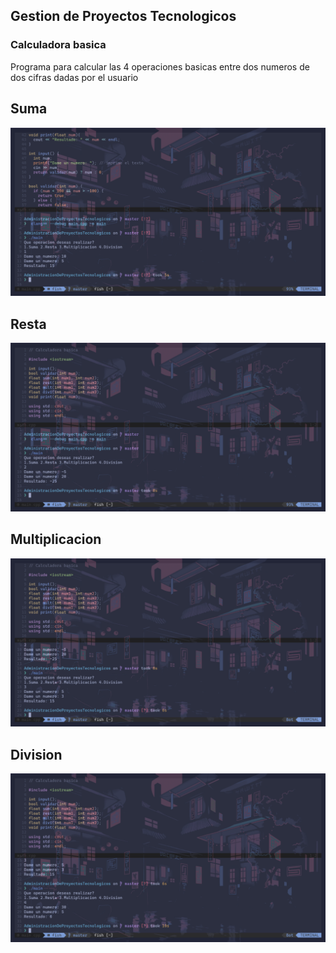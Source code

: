 ## Gestion de Proyectos Tecnologicos
### Calculadora basica
Programa para calcular las 4 operaciones basicas entre dos numeros de dos cifras dadas por el usuario
## Suma
![ejecucion del programa](image)
## Resta
![ejecucion del programa](image2)
## Multiplicacion 
![ejecucion del programa](image3)
## Division
![ejecucion del programa](image4)
